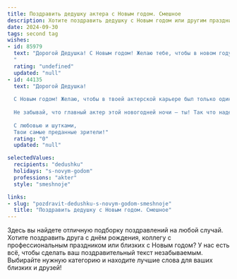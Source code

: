 ```yaml
---
title: Поздравить дедушку актера с Новым годом. Смешное
description: Хотите поздравить дедушку с Новым годом или другим праздником? Наш ИИ создаст незабываемое поздравление, а вы обязательно выделитесь среди других.  
date: 2024-09-30
tags: second tag
wishes:
- id: 85979
  text: "Дорогой Дедушка! С Новым годом! Желаю тебе, чтобы в новом году твои роли были ещё ярче, а овации – ещё громче! Пусть твой талант не увядает, а только расцветает, как ёлка на Красной площади!  И чтобы все твои \"куплеты\" в жизни были только счастливыми, а \"занавес\" на неприятностях закрывался раз и навсегда!  Здоровья тебе крепкого, как бутафорский дуб, и юмора – острого, как шпага Ромео!
  "
  rating: "undefined"
  updated: "null"
- id: 44135
  text: "Дорогой Дедушка!
  
  С Новым годом! Желаю, чтобы в твоей актерской карьере был только один дубль — финальный, когда все зрители в восторге! Пусть каждый твой выход на сцену будет ярким, как новогодний фейерверк, а аплодисменты звучат так, будто все звезды ансамбля пришли на твой спектакль!
  
  Не забывай, что главный актер этой новогодней ночи — ты! Так что надевай свою лучшую шапку и погружайся в атмосферу веселья! Пусть твые мечты сбываются так же легко, как снег медленно падает с неба в новогоднюю ночь!
  
  С любовью и шутками,
  Твои самые преданные зрители!"
  rating: "0"
  updated: "null"

selectedValues:
  recipients: "dedushku"
  holidays: "s-novym-godom"
  professions: "akter"
  style: "smeshnoje"

links:
- slug: "pozdravit-dedushku-s-novym-godom-smeshnoje"
  title: "Поздравить дедушку с Новым годом. Смешное"
---
```


Здесь вы найдете отличную подборку поздравлений на любой случай. 
Хотите поздравить друга с днём рождения, коллегу с профессиональным праздником или близких с Новым годом? У нас есть всё, чтобы сделать ваш поздравительный текст незабываемым. Выбирайте нужную категорию и находите лучшие слова для ваших близких и друзей!
